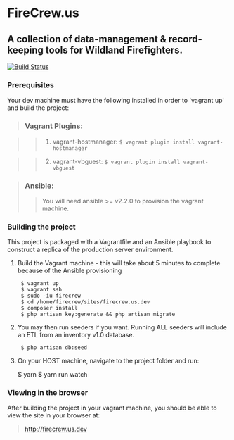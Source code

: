 # FireCrew.us
## A collection of data-management & record-keeping tools for Wildland Firefighters.

[![Build Status](https://travis-ci.org/evanhsu/firecrew.svg?branch=develop)](https://travis-ci.org/evanhsu/firecrew)

### Prerequisites
Your dev machine must have the following installed in order to 'vagrant up' and build the project:

> ### Vagrant Plugins:

>> 1) vagrant-hostmanager: `$ vagrant plugin install vagrant-hostmanager`

>> 2) vagrant-vbguest: `$ vagrant plugin install vagrant-vbguest`

> ### Ansible:
> 
>> You will need ansible >= v2.2.0 to provision the vagrant machine.

### Building the project
This project is packaged with a Vagrantfile and an Ansible playbook to construct a replica of the production server environment.

1) Build the Vagrant machine - this will take about 5 minutes to complete because of the Ansible provisioning

    	$ vagrant up
    	$ vagrant ssh
    	$ sudo -iu firecrew
    	$ cd /home/firecrew/sites/firecrew.us.dev
    	$ composer install
    	$ php artisan key:generate && php artisan migrate

2) You may then run seeders if you want.  Running ALL seeders will include an ETL from an inventory v1.0 database.

        $ php artisan db:seed

3) On your HOST machine, navigate to the project folder and run:

	$ yarn
	$ yarn run watch

	
### Viewing in the browser

After building the project in your vagrant machine, you should be able to view the site in your browser at:

>http://firecrew.us.dev
